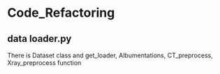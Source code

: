 # Code_Refactoring

## data loader.py

There is Dataset class and get_loader, Albumentations, CT_preprocess, Xray_preprocess function
